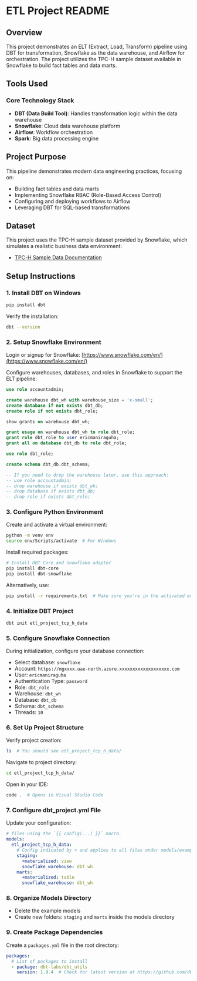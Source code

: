 # ETL Project README

## Overview
This project demonstrates an ELT (Extract, Load, Transform) pipeline using DBT for transformation, Snowflake as the data warehouse, and Airflow for orchestration. The project utilizes the TPC-H sample dataset available in Snowflake to build fact tables and data marts.

## Tools Used

### Core Technology Stack
- **DBT (Data Build Tool)**: Handles transformation logic within the data warehouse
- **Snowflake**: Cloud data warehouse platform
- **Airflow**: Workflow orchestration
- **Spark**: Big data processing engine

## Project Purpose
This pipeline demonstrates modern data engineering practices, focusing on:
- Building fact tables and data marts
- Implementing Snowflake RBAC (Role-Based Access Control)
- Configuring and deploying workflows to Airflow
- Leveraging DBT for SQL-based transformations

## Dataset
This project uses the TPC-H sample dataset provided by Snowflake, which simulates a realistic business data environment:
- [TPC-H Sample Data Documentation](https://docs.snowflake.com/en/user-guide/sample-data-tpch)

## Setup Instructions

### 1. Install DBT on Windows
```bash
pip install dbt
```

Verify the installation:
```bash
dbt --version
```

### 2. Setup Snowflake Environment
Login or signup for Snowflake: [https://www.snowflake.com/en/](https://www.snowflake.com/en/)

Configure warehouses, databases, and roles in Snowflake to support the ELT pipeline:

```sql
use role accountadmin;

create warehouse dbt_wh with warehouse_size = 'x-small';
create database if not exists dbt_db;
create role if not exists dbt_role;

show grants on warehouse dbt_wh;

grant usage on warehouse dbt_wh to role dbt_role;
grant role dbt_role to user ericmaniraguha;
grant all on database dbt_db to role dbt_role;

use role dbt_role;

create schema dbt_db.dbt_schema;

-- If you need to drop the warehouse later, use this approach:
-- use role accountadmin;
-- drop warehouse if exists dbt_wh;
-- drop database if exists dbt_db;
-- drop role if exists dbt_role;
```

### 3. Configure Python Environment
Create and activate a virtual environment:
```bash
python -m venv env
source env/Scripts/activate  # For Windows
```

Install required packages:
```bash
# Install DBT Core and Snowflake adapter
pip install dbt-core
pip install dbt-snowflake
```

Alternatively, use:
```bash
pip install -r requirements.txt  # Make sure you're in the activated environment
```

### 4. Initialize DBT Project
```bash
dbt init etl_project_tcp_h_data
```

### 5. Configure Snowflake Connection
During initialization, configure your database connection:
- Select database: `snowflake`
- Account: `https://mgxxxx.uae-north.azure.xxxxxxxxxxxxxxxxxxx.com`
- User: `ericmaniraguha`
- Authentication Type: `password`
- Role: `dbt_role`
- Warehouse: `dbt_wh`
- Database: `dbt_db`
- Schema: `dbt_schema`
- Threads: `10`

### 6. Set Up Project Structure
Verify project creation:
```bash
ls  # You should see etl_project_tcp_h_data/
```

Navigate to project directory:
```bash
cd etl_project_tcp_h_data/
```

Open in your IDE:
```bash
code .  # Opens in Visual Studio Code
```

### 7. Configure dbt_project.yml File
Update your configuration:
```yaml
# files using the `{{ config(...) }}` macro.
models:
  etl_project_tcp_h_data:
    # Config indicated by + and applies to all files under models/example/
    staging:
      +materialized: view
      snowflake_warehouse: dbt_wh
    marts:
      +materialized: table
      snowflake_warehouse: dbt_wh
```

### 8. Organize Models Directory
- Delete the example models
- Create new folders: `staging` and `marts` inside the models directory

### 9. Create Package Dependencies
Create a `packages.yml` file in the root directory:
```yaml
packages:
  # List of packages to install
  - package: dbt-labs/dbt_utils
    version: 1.9.4  # Check for latest version at https://github.com/dbt-labs/dbt-core